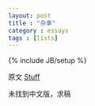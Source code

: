 ```yaml
---
layout: post
title : "杂事"
category : essays
tags : [lists]
---
```

{% include JB/setup %}

原文 [Stuff](http://www.paulgraham.com/stuff.html)  

未找到中文版，求稿   
